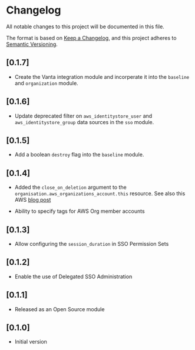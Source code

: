 # Changelog

All notable changes to this project will be documented in this file.

The format is based on [Keep a Changelog](https://keepachangelog.com/en/1.0.0/),
and this project adheres to [Semantic Versioning](https://semver.org/spec/v2.0.0.html).

## [0.1.7]

- Create the Vanta integration module and incorperate it into the `baseline` and `organization` module.


## [0.1.6]

- Update deprecated filter on `aws_identitystore_user` and `aws_identitystore_group` data sources in the `sso` module.

## [0.1.5]

- Add a boolean `destroy` flag into the `baseline` module.

## [0.1.4]

- Added the `close_on_deletion` argument to the `organisation.aws_organizations_account.this` resource.  See also this AWS [blog post](https://aws.amazon.com/blogs/mt/aws-organizations-now-provides-a-simple-scalable-and-more-secure-way-to-close-your-member-accounts/)

- Ability to specify tags for AWS Org member accounts

## [0.1.3]

- Allow configuring the `session_duration` in SSO Permission Sets

## [0.1.2]

- Enable the use of Delegated SSO Administration

## [0.1.1]

- Released as an Open Source module

## [0.1.0]

- Initial version
